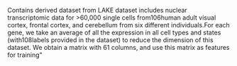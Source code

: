 Contains derived dataset from LAKE dataset includes nuclear transcriptomic data for >60,000 single cells from106human adult visual cortex, frontal cortex, and cerebellum from six different individuals.For each gene, we take an average of all the expression in all cell types and states (with108labels provided in the dataset) to reduce the dimension of this dataset.  We obtain a matrix with 61 columns, and use this matrix as features for training"
